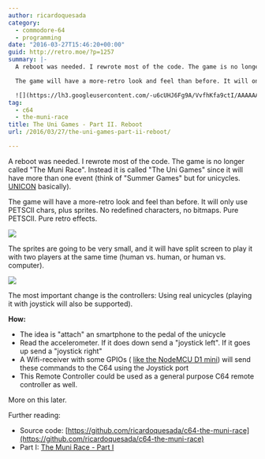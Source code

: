 ```yaml
---
author: ricardoquesada
category:
  - commodore-64
  - programming
date: "2016-03-27T15:46:20+00:00"
guid: http://retro.moe/?p=1257
summary: |-
  A reboot was needed. I rewrote most of the code. The game is no longer called "The Muni Race". Instead it is called "The Uni Games" since it will have more than one event (think of "Summer Games" but for unicycles. [UNICON](http://eng.unicon18.com/) basically).

  The game will have a more-retro look and feel than before. It will only use PETSCII chars, plus sprites. No redefined characters, no bitmaps. Pure PETSCII. Pure retro effects.

  ![](https://lh3.googleusercontent.com/-u6cUHJ6Fg9A/VvfhKfa9ctI/AAAAAAABdm4/t8b5283PpzUtEmfZuy0xCN6-2W2pflOSwCCo/s640-Ic42/Screen%2BShot%2B2016-03-27%2Bat%2B6.31.23%2BAM.png)
tag:
  - c64
  - the-muni-race
title: The Uni Games - Part II. Reboot
url: /2016/03/27/the-uni-games-part-ii-reboot/

---
```

A reboot was needed. I rewrote most of the code. The game is no longer called "The Muni Race". Instead it is called "The Uni Games" since it will have more than one event (think of "Summer Games" but for unicycles. [UNICON](http://eng.unicon18.com/) basically).

The game will have a more-retro look and feel than before. It will only use PETSCII chars, plus sprites. No redefined characters, no bitmaps. Pure PETSCII. Pure retro effects.

![](https://lh3.googleusercontent.com/-u6cUHJ6Fg9A/VvfhKfa9ctI/AAAAAAABdm4/t8b5283PpzUtEmfZuy0xCN6-2W2pflOSwCCo/s640-Ic42/Screen%2BShot%2B2016-03-27%2Bat%2B6.31.23%2BAM.png)

The sprites are going to be very small, and it will have split screen to play it with two players at the same time (human vs. human, or human vs. computer).

![](https://lh3.googleusercontent.com/-QiIgft0QftI/VvfhKePWLZI/AAAAAAABdm8/3NvWD_WkXkwNKt0tRpX5YptCaXNdeYseQCCo/s640-Ic42/Screen%2BShot%2B2016-03-27%2Bat%2B6.32.20%2BAM.png)

The most important change is the controllers: Using real unicycles (playing it with joystick will also be supported).

**How:**

- The idea is "attach" an smartphone to the pedal of the unicycle
- Read the accelerometer. If it does down send a "joystick left". If it goes up send a "joystick right"
- A Wifi-receiver with some GPIOs ( [like the NodeMCU D1 mini](http://www.aliexpress.com/af/d1-mini.html?ltype=wholesale&d=y&origin=n&isViewCP=y&initiative_id=QRW_20160327064240&SearchText=d1+mini&productId=32529101036)) will send these commands to the C64 using the Joystick port
- This Remote Controller could be used as a general purpose C64 remote controller as well.

More on this later.

Further reading:

- Source code: [https://github.com/ricardoquesada/c64-the-muni-race](https://github.com/ricardoquesada/c64-the-muni-race)
- Part I: [The Muni Race - Part I](/2015/09/07/the-muni-race-part-i/)

